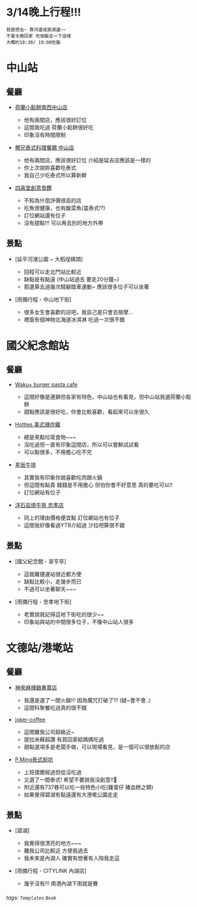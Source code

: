 


# 3/14晚上行程!!!

```python=
我是想去~ 靠河邊或是湖邊~~
不會太晚回家 吃個飯走一下這樣
大概約18:30/ 19:00吃飯
```
# 中山站


餐廳
---
- [荷蘭小鬆餅南西中山店](https://whos-talking.com/2024/08/05/poffertjescafe-taiwan/)
    - 他有兩間店，應該很好訂位
    - 這間我吃過 荷蘭小鬆餅很好吃
    - 印象沒有時間限制

- [椰兄泰式料理餐廳 中山店](https://www.jeremyfoodie.tw/coco-brother-plus-yanji/)
    - 他有兩間店，應該很好訂位 介紹是延吉店應該是一樣的
    - 你上次說妳喜歡吃泰式
    - 我自己少吃泰式所以算新鮮

- [四喜堂創意食饌](https://www.instagram.com/sixi_tang_bistro/p/DB_ql0WzRLQ/?img_index=1)
    - 不知為什麼評價很高的店
    - 吃魚很健康，也有酸菜魚(當泰式!?)
    - 訂位網站還有位子
    - 沒有甜點!!! 可以再去別的地方外帶
    

景點
---
- [延平河濱公園 ~ 大稻埕碼頭]
    - 回程可以走北門站比較近
    - 缺點是有點遠 (中山站過去 要走20分鐘~)
    - 那邊算去過幾次騎腳踏車運動~ 應該很多位子可以坐著

- [雨備行程 - 中山地下街]
    - 很多女生會喜歡的店吧，我自己是只會去按摩...
    - 裡面有個神物北海道冰淇淋 吃過一次很不錯


# 國父紀念館站
餐廳
---
- [Waku+ burger pasta cafe](https://pipichocho.com/wakuplus/)
    - 這間好像是連鎖但各家有特色，中山站也有看見，但中山站我選荷蘭小鬆餅
    - 甜點應該是很好吃，你會比較喜歡，看起來可以坐很久
    
- [Hotties 美式辣炸雞](https://tenjo.tw/hotties/)
    - 總是來點垃圾食物~~~
    - 沒吃過但一直有印象這間店，所以可以嘗鮮試試看
    - 可以點很多，不用擔心吃不完

- [星辰牛排](https://upssmile.com/230108/newstar-steak)
    - 其實我有印象你說喜歡吃肉跟火鍋
    - 但這間有點貴 錢錢是不用擔心 但怕你會不好意思 真的要吃可以!!
    - 訂位網站有位子

- [洋石岩燒牛排 忠孝店](https://tenjo.tw/youngstone/)
    - 同上的理由價格便宜點 訂位網站也有位子
    - 這間我好像看過YTB介紹過 沙拉吧算很不錯


景點
---
- [國父紀念館 - 翠亨亭]
    - 這就離捷運站很近都方便
    - 缺點比較小，走幾步而已
    - 不過可以坐著聊天~~~


- [雨備行程 - 忠孝地下街]
    - 老實說我記得這地下街吃的很少~~
    - 印象站與站的中間很多位子，不像中山站人很多
    
# 文德站/港墘站
餐廳
---
- [神來麻辣鍋專賣店](https://goodeat.tw/food/godhotpot/)
    - 我還是選了一間火鍋!!! 因為魔咒打破了!!! (疑~會不會..)
    - 這間科聚餐吃過真的很不錯

- [joker-coffee](https://clairelin.tw/joker-coffee/)
    - 這間離我公司超級近~
    - 提拉米蘇超讚 有買回家給媽媽吃過
    - 甜點選項多是老闆手做，可以現場看見，是一個可以很放鬆的店

- [P.Ming泰式廚坊](https://alinalife.tw/pming-thai/)
    - 上班偶爾經過但從沒吃過
    - 又選了一間泰式! 希望不要說我沒創意!!🤣
    - 附近還有737巷可以吃一些特色小吃(雞蛋仔 豬血糕之類)
    - 如果覺得碧湖有點遠還有大港墘公園走走
    

景點
---
- [碧湖]
    - 我覺得很漂亮的地方~~~
    - 離我公司比較近 方便我過去
    - 我未來是內湖人 確實有想著有人陪我走這


- [雨備行程 - CITYLINK 內湖店]
    - 幾乎沒有!!! 南港內湖下雨就是賽

###### tags: `Templates` `Book`

